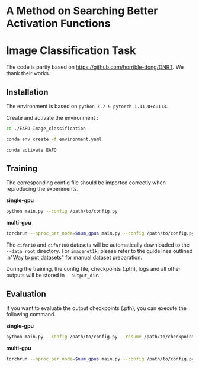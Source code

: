 A Method on Searching Better Activation Functions
=================================================
Image Classification Task
=================================================
The code is partly based on https://github.com/horrible-dong/DNRT. We thank their works.
## Installation

The environment is based on `python 3.7 & pytorch 1.11.0+cu113`.

Create and activate the environment :

```bash
cd ./EAFO-Image_classification
```

```bash
conda env create -f environment.yaml
```

```bash
conda activate EAFO
```

## Training

The corresponding config file should be imported correctly when reproducing the experiments.

**single-gpu**

```bash
python main.py --config /path/to/config.py
```

**multi-gpu**

```bash
torchrun --nproc_per_node=$num_gpus main.py --config /path/to/config.py
```

The `cifar10` and `cifar100` datasets will be automatically downloaded to
the `--data_root` directory. For `imagenet1k`, please refer to the guidelines outlined in["Way to put datasets"](data/README_data.md) for manual dataset preparation.

During the training, the config file, checkpoints (.pth), logs and all other outputs will be stored in `--output_dir`.

## Evaluation

If you want to evaluate the output checkpoints (.pth), you can execute the following command.

**single-gpu**

```bash
python main.py --config /path/to/config.py --resume /path/to/checkpoint.pth --eval
```

**multi-gpu**

```bash
torchrun --nproc_per_node=$num_gpus main.py --config /path/to/config.py --resume /path/to/checkpoint.pth --eval
```

